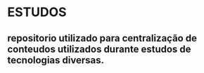 # ESTUDOS

## repositorio utilizado para centralização de conteudos utilizados durante estudos de tecnologias diversas.

